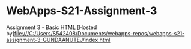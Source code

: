 # WebApps-S21-Assignment-3
Assignment 3 - Basic HTML
[Hosted by]<file:///C:/Users/S542408/Documents/webapps-repos/webapps-s21-assignment-3-GUNDAANUTEJ/index.html>
